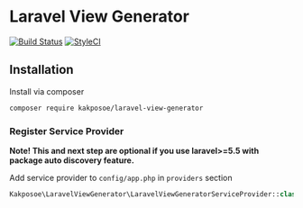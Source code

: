 # Laravel View Generator

[![Build Status](https://travis-ci.org/kakposoe/laravel-view-generator.svg?branch=master)](https://travis-ci.org/kakposoe/laravel-view-generator)
[![StyleCI](https://styleci.io/repos/189003998/shield?branch=master)](https://styleci.io/repos/189003998)

## Installation

Install via composer
```bash
composer require kakposoe/laravel-view-generator
```

### Register Service Provider

**Note! This and next step are optional if you use laravel>=5.5 with package
auto discovery feature.**

Add service provider to `config/app.php` in `providers` section
```php
Kakposoe\LaravelViewGenerator\LaravelViewGeneratorServiceProvider::class,
```
